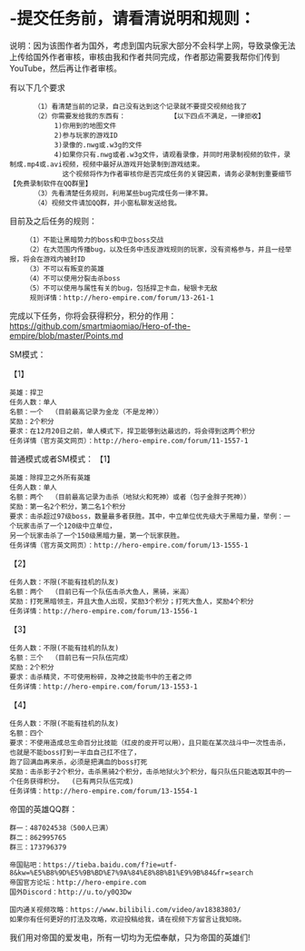 # -提交任务前，请看清说明和规则：
说明：因为该图作者为国外，考虑到国内玩家大部分不会科学上网，导致录像无法上传给国外作者审核，审核由我和作者共同完成，作者那边需要我帮你们传到YouTube，然后再让作者审核。

有以下几个要求
          
          （1）看清楚当前的记录，自己没有达到这个记录就不要提交视频给我了
          （2）你需要发给我的东西有：           【以下四点不满足，一律拒收】
               1)你用到的地图文件
               2)参与玩家的游戏ID
               3)录像的.nwg或.w3g的文件
               4)如果你只有.nwg或者.w3g文件，请观看录像，并同时用录制视频的软件，录制成.mp4或.avi视频，视频中最好从游戏开始录制到游戏结束。
                 这个视频将作为作者审核你是否完成任务的关键因素，请务必录制到重要细节【免费录制软件在QQ群里】
          （3）先看清楚任务规则，利用某些bug完成任务一律不算。
          （4）视频文件请加QQ群，并小窗私聊发送给我。

目前及之后任务的规则：

        （1）不能让黑暗势力的boss和中立boss交战
        （2）在大范围内传播bug，以及任务中违反游戏规则的玩家，没有资格参与，并且一经举报，将会在游戏内被封ID
        （3）不可以有叛变的英雄
        （4）不可以使用分裂击杀boss
        （5）不可以使用与属性有关的bug，包括捍卫卡血，秘银卡无敌
         规则详情：http://hero-empire.com/forum/13-261-1

完成以下任务，你将会获得积分，积分的作用：https://github.com/smartmiaomiao/Hero-of-the-empire/blob/master/Points.md


SM模式：

【1】
    
    英雄：捍卫
    任务人数：单人
    名额：一个  （目前最高记录为金龙（不是龙神））
    奖励：2个积分  
    要求：在12月20日之前，单人模式下，捍卫能够到达最远的，将会得到这两个积分
    任务详情（官方英文网页）：http://hero-empire.com/forum/11-1557-1  


普通模式或者SM模式：
【1】

    英雄：除捍卫之外所有英雄
    任务人数：单人
    名额：两个  （目前最高记录为击杀（地狱火和死神）或者（包子金胖子死神））
    奖励：第一名2个积分，第二名1个积分
    要求：击杀超过97级boss，数量最多者获胜。其中，中立单位优先级大于黑暗力量，举例：一个玩家击杀了一个120级中立单位，
    另一个玩家击杀了一个150级黑暗力量，第一个玩家获胜。
    任务详情（官方英文网页）：http://hero-empire.com/forum/13-1555-1

【2】

    任务人数：不限(不能有挂机的队友)
    名额：两个  （目前已有一个队伍击杀大鱼人，黑骑，米高）
    奖励：打死黑暗领主，并且大鱼人出现，奖励3个积分；打死大鱼人，奖励4个积分
    任务详情：http://hero-empire.com/forum/13-1556-1

【3】

    任务人数：不限(不能有挂机的队友)
    名额：三个  （目前已有一只队伍完成）
    奖励：2个积分
    要求：击杀精灵，不可使用粉碎，及神之技能书中的王者之师
    任务详情：http://hero-empire.com/forum/13-1553-1

【4】

    任务人数：不限(不能有挂机的队友)
    名额：四个
    要求：不使用造成总生命百分比技能（红皮的皮开可以用），且只能在某次战斗中一次性击杀，也就是不能boss打到一半血自己扛不住了，
    跑了回满血再来杀，必须是把满血的boss打死
    奖励：击杀影子2个积分，击杀黑骑2个积分，击杀地狱火3个积分，每只队伍只能选取其中的一个任务获得积分。  (已有两只队伍完成)
    任务详情：http://hero-empire.com/forum/13-1554-1

帝国的英雄QQ群：

    群一：487024538（500人已满）
    群二：862995765
    群三：173796379

    帝国贴吧：https://tieba.baidu.com/f?ie=utf-8&kw=%E5%B8%9D%E5%9B%BD%E7%9A%84%E8%8B%B1%E9%9B%84&fr=search
    帝国官方论坛：http://hero-empire.com
    国外Discord：http://u.to/y0Q3Dw

    国内通关视频攻略：https://www.bilibili.com/video/av18383803/
    如果你有任何更好的打法及攻略，欢迎投稿给我，请在视频下方留言让我知晓。



我们用对帝国的爱发电，所有一切均为无偿奉献，只为帝国的英雄们!
